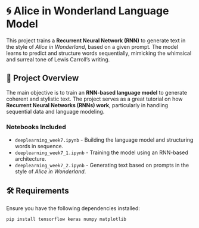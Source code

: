 # 🌀 Alice in Wonderland Language Model  

This project trains a **Recurrent Neural Network (RNN)** to generate text in the style of *Alice in Wonderland*, based on a given prompt. The model learns to predict and structure words sequentially, mimicking the whimsical and surreal tone of Lewis Carroll’s writing.

## 📌 Project Overview  

The main objective is to train an **RNN-based language model** to generate coherent and stylistic text. The project serves as a great tutorial on how **Recurrent Neural Networks (RNNs) work**, particularly in handling sequential data and language modeling.

### **Notebooks Included**  

- `deeplearning_week7.ipynb` - Building the language model and structuring words in sequence.  
- `deeplearning_week7_1.ipynb` - Training the model using an RNN-based architecture.  
- `deeplearning_week7_2.ipynb` - Generating text based on prompts in the style of *Alice in Wonderland*.  

## 🛠️ Requirements  

Ensure you have the following dependencies installed:  

```bash
pip install tensorflow keras numpy matplotlib
